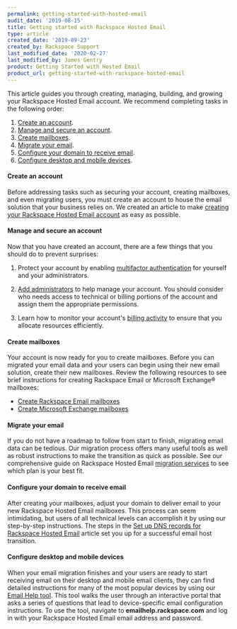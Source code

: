```yaml
---
permalink: getting-started-with-hosted-email
audit_date: '2019-08-15'
title: Getting started with Rackspace Hosted Email
type: article
created_date: '2019-09-23'
created_by: Rackspace Support
last_modified_date: '2020-02-27'
last_modified_by: James Gentry
product: Getting Started with Hosted Email
product_url: getting-started-with-rackspace-hosted-email
---
```


This article guides you through creating, managing, building, and growing your Rackspace
Hosted Email account. We recommend completing tasks in the following order:

1. [Create an account](#create-an-account).
2. [Manage and secure an account](#manage-and-secure-an-account).
3. [Create mailboxes](#create-mailboxes).
4. [Migrate your email](#migrate-your-email).
5. [Configure your domain to receive email](#configure-your-domain-to-receive-email).
6. [Configure desktop and mobile devices](#configure-desktop-and-mobile-devices).

#### Create an account

Before addressing tasks such as securing your account, creating mailboxes, and even
migrating users, you must create an account to house the email solution that your business
relies on. We created an article to make
[creating your Rackspace Hosted Email account](/support/how-to/sign-up-for-rackspace-services/#rackspace-email-or-microsoft-exchange)
as easy as possible.

#### Manage and secure an account

Now that you have created an account, there are a few things that you should do to prevent surprises:

1. Protect your account by enabling 
   [multifactor authentication](/support/how-to/multifactor-authentication-from-the-cloud-control-panel//)
   for yourself and your administrators.

2. [Add administrators](/support/how-to/manage-email-administrators-with-the-cloud-office-control-panel/#add-an-administrator)
   to help manage your account. You should consider who needs access to technical or
   billing portions of the account and assign them the appropriate permissions.

3. Learn how to monitor your account's [billing activity](/support/how-to/view-invoice-history-cloud-office-control-panel/)
   to ensure that you allocate resources efficiently.

#### Create mailboxes

Your account is now ready for you to create mailboxes. Before you can migrated your email
data and your users can begin using their new email solution, create their new mailboxes.
Review the following resources to see brief instructions for creating Rackspace Email or
Microsoft Exchange&reg; mailboxes:

- [Create Rackspace Email mailboxes](/support/how-to/add-rackspace-email-mailboxes/)
- [Create Microsoft Exchange mailboxes](/support/how-to/add-microsoft-exchange-mailboxes/)

#### Migrate your email

If you do not have a roadmap to follow from start to finish, migrating email data can be
tedious. Our migration process offers many useful tools as well as robust instructions
to make the transition as quick as possible. See our comprehensive guide on Rackspace
Hosted Email [migration services](/support/how-to/email-migration-services/) to see which
plan is your best fit.

#### Configure your domain to receive email

After creating your mailboxes, adjust your domain to deliver email to your new Rackspace
Hosted Email mailboxes. This process can seem intimidating, but users of all technical
levels can accomplish it by using our step-by-step instructions. The steps in the
[Set up DNS records for Rackspace Hosted Email](/support/how-to/set-up-dns-records-for-cloud-office-email/)
article set you up for a successful email host transition.

#### Configure desktop and mobile devices

When your email migration finishes and your users are ready to start receiving email on
their desktop and mobile email clients, they can find detailed instructions for many of
the most popular devices by using our [Email Help tool](https://emailhelp.rackspace.com).
This tool walks the user through an interactive portal that asks a series of questions
that lead to device-specific email configuration instructions. To use the tool, navigate
to **emailhelp.rackspace.com** and log in with your Rackspace Hosted Email email address
and password. 

